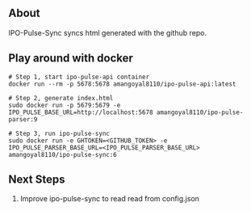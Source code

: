 ## About
IPO-Pulse-Sync syncs html generated with the github repo.

## Play around with docker
```
# Step 1, start ipo-pulse-api container
docker run --rm -p 5678:5678 amangoyal8110/ipo-pulse-api:latest

# Step 2, generate index.html
sudo docker run -p 5679:5679 -e IPO_PULSE_BASE_URL=http://localhost:5678 amangoyal8110/ipo-pulse-parser:9

# Step 3, run ipo-pulse-sync
sudo docker run -e GHTOKEN=<GITHUB_TOKEN> -e IPO_PULSE_PARSER_BASE_URL=<IPO_PULSE_PARSER_BASE_URL> amangoyal8110/ipo-pulse-sync:6
```


## Next Steps
1. Improve ipo-pulse-sync to read read from config.json